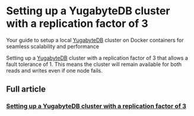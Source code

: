 # Setting up a YugabyteDB cluster with a replication factor of 3

Your guide to setup a local [YugabyteDB](https://www.yugabyte.com/) cluster on Docker containers for seamless scalability and performance

Setting up a [YugabyteDB](https://www.yugabyte.com/) cluster with a replication factor of 3 that allows a fault tolerance of 1.
This means the cluster will remain available for both reads and writes even if one node fails.

## Full article
### [Setting up a YugabyteDB cluster with a replication factor of 3](https://medium.com/@wagnerjfr/setting-up-a-yugabytedb-cluster-with-a-replication-factor-of-3-3bef581cead7)
